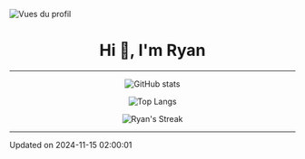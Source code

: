 ![Vues du profil](https://komarev.com/ghpvc/?username=warckoooooo&label=Profile%20views&color=0e75b6&style=flat)
<h1 align="center">Hi 👋, I'm Ryan</h1>

---

<p align="center">
  <img src="https://github-readme-stats.vercel.app/api?username=warckoooooo&hide=stars,contribs&&rank_icon=github" alt="GitHub stats">
</p>

<p align="center">
  <img src="https://github-readme-stats.vercel.app/api/top-langs/?username=warckoooooo&layout=compact&langs_count=10&&size_weight=0.5&count_weight=0.5" alt="Top Langs">
</p>

<p align="center">
  <img src="https://github-readme-streak-stats.herokuapp.com/?user=warckoooooo" alt="Ryan's Streak">
</p>

---

Updated on 2024-11-15 02:00:01
